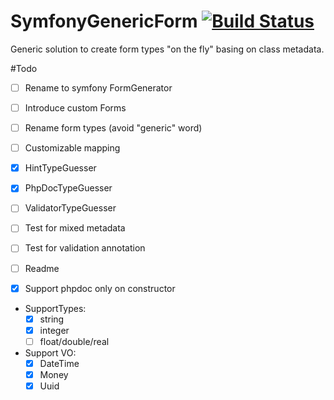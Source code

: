 # SymfonyGenericForm [![Build Status](https://travis-ci.org/Lucaszz/SymfonyFormGenerator.svg?branch=master)](https://travis-ci.org/Lucaszz/SymfonyFormGenerator)
Generic solution to create form types "on the fly" basing on class metadata.

#Todo 
- [ ] Rename to symfony FormGenerator
- [ ] Introduce custom Forms
- [ ] Rename form types (avoid "generic" word)
- [ ] Customizable mapping
- [x] HintTypeGuesser
- [x] PhpDocTypeGuesser
- [ ] ValidatorTypeGuesser
- [ ] Test for mixed metadata
- [ ] Test for validation annotation
- [ ] Readme

- [x] Support phpdoc only on constructor 

- SupportTypes:
    - [x] string  
    - [x] integer 
    - [ ] float/double/real 

- Support VO: 
    - [x] DateTime 
    - [x] Money 
    - [x] Uuid 